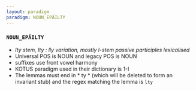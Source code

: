 ```yaml
---
layout: paradigm
paradigm: NOUN_EPÄILTY
---
```

### ` NOUN_EPÄILTY `

* _lty stem, lty : lly variation, mostly l-stem passive participles lexicalised_
* Universal POS is NOUN and legacy POS is NOUN
* suffixes use front vowel harmony
* KOTUS paradigm used in their dictionary is 1-I
* The lemmas must end in * ty * (which will be deleted to form an invariant stub) and the regex matching the lemma is ` lty `
